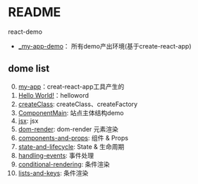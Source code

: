 # README

react-demo

- [_my-app-demo](_my-app-demo)： 所有demo产出环境(基于create-react-app)

## dome list
0. [my-app](my-app)：creat-react-app工具产生的
0. [Hello World!](hello-word)：helloword
0. [createClass](createClass): createClass、createFactory
0. [ComponentMain](ComponentMain): 站点主体结构demo
0. [jsx](jsx-demo): jsx
0. [dom-render](dom-render): dom-render 元素渲染
0. [components-and-props](components-and-props): 组件 & Props
0. [state-and-lifecycle](state-and-lifecycle): State & 生命周期
0. [handling-events](handling-events): 事件处理
0. [conditional-rendering](conditional-rendering): 条件渲染
0. [lists-and-keys](lists-and-keys): 条件渲染




















